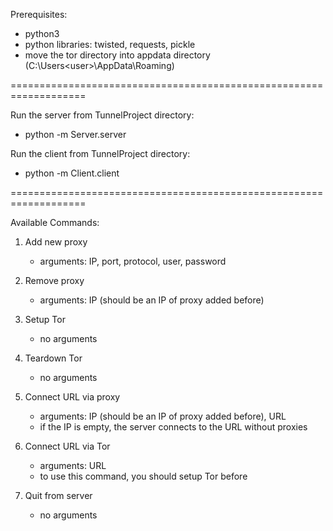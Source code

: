 
Prerequisites:

- python3
- python libraries: twisted, requests, pickle
- move the tor directory into appdata directory (C:\Users\<user>\AppData\Roaming)


===================================================================


Run the server from TunnelProject directory:
- python -m Server.server


Run the client from TunnelProject directory:
- python -m Client.client


===================================================================


Available Commands:

1. Add new proxy
   - arguments: IP, port, protocol, user, password

2. Remove proxy
   - arguments: IP (should be an IP of proxy added before)

3. Setup Tor
   - no arguments

4. Teardown Tor
   - no arguments

5. Connect URL via proxy
   - arguments: IP (should be an IP of proxy added before), URL
   - if the IP is empty, the server connects to the URL without proxies

6. Connect URL via Tor
   - arguments: URL
   - to use this command, you should setup Tor before

7. Quit from server
   - no arguments

